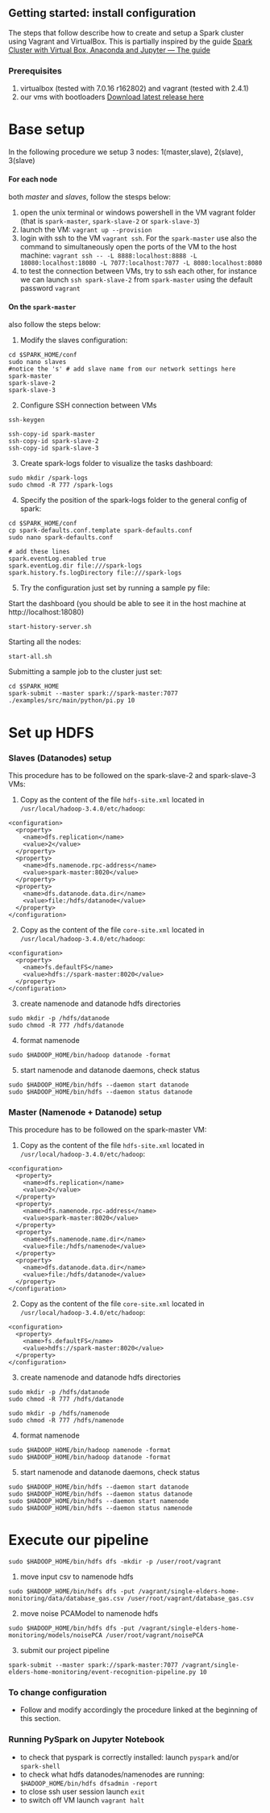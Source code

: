 ## Getting started: install configuration
The steps that follow describe how to create and setup a Spark cluster using Vagrant and VirtualBox.
This is partially inspired by the guide [Spark Cluster with Virtual Box, Anaconda and Jupyter — The guide](https://blog.devgenius.io/spark-cluster-with-virtual-box-anaconda-and-jupyter-the-guide-dd0007cd5895)

### Prerequisites
1. virtualbox (tested with 7.0.16 r162802) and vagrant (tested with 2.4.1)
2. our vms with bootloaders [Download latest release here](https://github.com/eskinderit/single-elders-home-monitoring/releases)

# Base setup
In the following procedure we setup 3 nodes: 1(master,slave), 2(slave), 3(slave)
#### **For each node**
both *master* and *slaves*, follow the stesps below:

1. open the unix terminal or windows powershell in the VM vagrant folder (that is `spark-master`, `spark-slave-2` or `spark-slave-3`)
2. launch the VM: `vagrant up --provision`
3. login with ssh to the VM `vagrant ssh`. For the `spark-master` use also the command to simultaneously open the ports of the VM
to the host machine: `vagrant ssh -- -L 8888:localhost:8888 -L 18080:localhost:18080 -L 7077:localhost:7077 -L 8080:localhost:8080`
4. to test the connection between VMs, try to ssh each other, for instance we can launch `ssh spark-slave-2` from `spark-master` using the default password `vagrant`

#### On the `spark-master`
also follow the steps below:

1. Modify the slaves configuration:
```
cd $SPARK_HOME/conf 
sudo nano slaves 
#notice the 's' # add slave name from our network settings here 
spark-master 
spark-slave-2
spark-slave-3
```

2. Configure SSH connection between VMs
```
ssh-keygen

ssh-copy-id spark-master 
ssh-copy-id spark-slave-2
ssh-copy-id spark-slave-3
```
3. Create spark-logs folder to visualize the tasks dashboard:
``` 
sudo mkdir /spark-logs
sudo chmod -R 777 /spark-logs
```
4. Specify the position of the spark-logs folder to the general config of spark:
```
cd $SPARK_HOME/conf 
cp spark-defaults.conf.template spark-defaults.conf 
sudo nano spark-defaults.conf
 
# add these lines 
spark.eventLog.enabled true 
spark.eventLog.dir file:///spark-logs 
spark.history.fs.logDirectory file:///spark-logs
```
5. Try the configuration just set by running a sample py file:

Start the dashboard (you should be able to see it in the host machine at http://localhost:18080)
```
start-history-server.sh
```
Starting all the nodes:
```
start-all.sh
```
Submitting a sample job to the cluster just set:
```
cd $SPARK_HOME
spark-submit --master spark://spark-master:7077 ./examples/src/main/python/pi.py 10
```

# Set up HDFS

### Slaves (Datanodes) setup
This procedure has to be followed on the spark-slave-2 and spark-slave-3 VMs:

1. Copy as the content of the file `hdfs-site.xml` located in `/usr/local/hadoop-3.4.0/etc/hadoop`:
```
<configuration>
  <property>
    <name>dfs.replication</name>
    <value>2</value>
  </property>
  <property>
    <name>dfs.namenode.rpc-address</name>
    <value>spark-master:8020</value>
  </property>
  <property>
    <name>dfs.datanode.data.dir</name>
    <value>file:/hdfs/datanode</value>
  </property>
</configuration>
```
2. Copy as the content of the file `core-site.xml` located in `/usr/local/hadoop-3.4.0/etc/hadoop`:
```
<configuration>
  <property>
    <name>fs.defaultFS</name>
    <value>hdfs://spark-master:8020</value>
  </property>
</configuration>
```
3. create namenode and datanode hdfs directories
```
sudo mkdir -p /hdfs/datanode
sudo chmod -R 777 /hdfs/datanode
```
4. format namenode
```
sudo $HADOOP_HOME/bin/hadoop datanode -format
```
5. start namenode and datanode daemons, check status
```
sudo $HADOOP_HOME/bin/hdfs --daemon start datanode
sudo $HADOOP_HOME/bin/hdfs --daemon status datanode
```
### Master (Namenode + Datanode) setup
This procedure has to be followed on the spark-master VM:

1. Copy as the content of the file `hdfs-site.xml` located in `/usr/local/hadoop-3.4.0/etc/hadoop`:
```
<configuration>
  <property>
    <name>dfs.replication</name>
    <value>2</value>
  </property>
  <property>
    <name>dfs.namenode.rpc-address</name>
    <value>spark-master:8020</value>
  </property>
  <property>
    <name>dfs.namenode.name.dir</name>
    <value>file:/hdfs/namenode</value>
  </property>
  <property>
    <name>dfs.datanode.data.dir</name>
    <value>file:/hdfs/datanode</value>
  </property>
</configuration>
```
2. Copy as the content of the file `core-site.xml` located in `/usr/local/hadoop-3.4.0/etc/hadoop`:
```
<configuration>
  <property>
    <name>fs.defaultFS</name>
    <value>hdfs://spark-master:8020</value>
  </property>
</configuration>
```
3. create namenode and datanode hdfs directories
```
sudo mkdir -p /hdfs/datanode
sudo chmod -R 777 /hdfs/datanode

sudo mkdir -p /hdfs/namenode
sudo chmod -R 777 /hdfs/namenode
```
4. format namenode
```
sudo $HADOOP_HOME/bin/hadoop namenode -format
sudo $HADOOP_HOME/bin/hadoop datanode -format
```
5. start namenode and datanode daemons, check status
```
sudo $HADOOP_HOME/bin/hdfs --daemon start datanode
sudo $HADOOP_HOME/bin/hdfs --daemon status datanode
sudo $HADOOP_HOME/bin/hdfs --daemon start namenode
sudo $HADOOP_HOME/bin/hdfs --daemon status namenode
```

# Execute our pipeline
```
sudo $HADOOP_HOME/bin/hdfs dfs -mkdir -p /user/root/vagrant
```
1. move input csv to namenode hdfs
```
sudo $HADOOP_HOME/bin/hdfs dfs -put /vagrant/single-elders-home-monitoring/data/database_gas.csv /user/root/vagrant/database_gas.csv
```
2. move noise PCAModel to namenode hdfs
```
sudo $HADOOP_HOME/bin/hdfs dfs -put /vagrant/single-elders-home-monitoring/models/noisePCA /user/root/vagrant/noisePCA
```
3. submit our project pipeline 
```
spark-submit --master spark://spark-master:7077 /vagrant/single-elders-home-monitoring/event-recognition-pipeline.py 10
```

### To change configuration
- Follow and modify accordingly the procedure linked at the beginning of this section.
		

### Running PySpark on Jupyter Notebook
- to check that pyspark is correctly installed: launch `pyspark` and/or `spark-shell`
- to check what hdfs datanodes/namenodes are running: `$HADOOP_HOME/bin/hdfs dfsadmin -report`
- to close ssh user session launch `exit` 
- to switch off VM launch `vagrant halt` 
